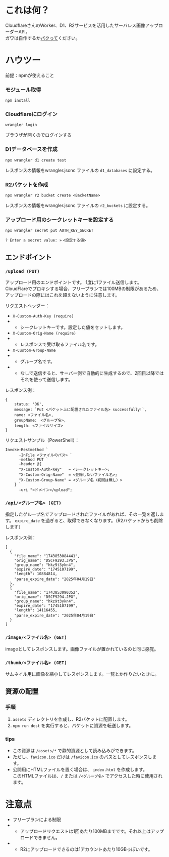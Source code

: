 # これは何？
CloudflareさんのWorker、D1、R2サービスを活用したサーバレス画像アップローダーAPI。  
ガワは自作するか[パクって](https://upload.takayama345.net)ください。

# ハウツー
前提：npmが使えること

### モジュール取得
```
npm install
```


### Cloudflareにログイン
```
wrangler login
```
ブラウザが開くのでログインする

### D1データベースを作成
```
npx wrangler d1 create test  
```
レスポンスの情報をwrangler.jsonc ファイルの `d1_databases` に設定する。


### R2バケットを作成
```
npx wrangler r2 bucket create <BacketName>
```

レスポンスの情報をwrangler.jsonc ファイルの `r2_buckets` に設定する。

### アップロード用のシークレットキーを設定する
```
npx wrangler secret put AUTH_KEY_SECRET
```
`? Enter a secret value: »` `<設定する値>`


## エンドポイント
### `/upload (PUT)`
アップロード用のエンドポイントです。
1度に1ファイル送信します。
CloudFlareでプロキシする場合、フリープランでは100MBの制限があるため、アップロードの際にはこれを超えないように注意します。

リクエストヘッダー：

- `X-Custom-Auth-Key (require)`
- - シークレットキーです。設定した値をセットします。
- `X-Custom-Orig-Name (require)`
- - レスポンスで受け取るファイル名です。
- `X-Custom-Group-Name`
- - グループ名です。
- - なしで送信すると、サーバー側で自動的に生成するので、2回目以降ではそれを使って送信します。

レスポンス例：
```
{
    status: 'OK',
    message: `Put <バケット上に配置されたファイル名> successfully!`,
    name: <ファイル名>,
    groupName:　<グループ名>,
    length: <ファイルサイズ>
}
```

リクエストサンプル（PowerShell）：
```
Invoke-Restmethod `
      -InFile <ファイルのパス> `
      -method PUT `
      -header @{
      "X-Custom-Auth-Key"   = <シークレットキー>;
      "X-Custom-Orig-Name"  = <登録したいファイル名>;
      "X-Custom-Group-Name" = <グループ名（初回は無し）>
    } `
      -uri "<ドメイン>/upload";
```

### `/api/<グループ名> (GET)`
指定したグループ名でアップロードされたファイルがあれば、その一覧を返します。
`expire_date` を過ぎると、取得できなくなります。（R2バケットからも削除します）

レスポンス例：
```
[
  {
    "file_name": "1743853084441",
    "orig_name": "DSCF9293.JPG",
    "group_name": "hkz9t3ykn4",
    "expire_date": "1745107199",
    "length": 10884814,
    "parse_expire_date": "2025年04月19日"
  },
  {
    "file_name": "1743853090352",
    "orig_name": "DSCF9294.JPG",
    "group_name": "hkz9t3ykn4",
    "expire_date": "1745107199",
    "length": 14116455,
    "parse_expire_date": "2025年04月19日"
  }
]
```

### `/image/<ファイル名> (GET)`
imageとしてレスポンスします。画像ファイルが置かれているのと同じ感覚。

### `/thumb/<ファイル名> (GET)`
サムネイル用に画像を縮小してレスポンスします。一覧とか作りたいときに。

## 資源の配置
### 手順
1. `assets` ディレクトリを作成し、R2バケットに配置します。  
2. `npm run dest` を実行すると、バケットに資源を転送します。
### tips
- この資源は `/assets/*` で静的資源として読み込みができます。  
- ただし、`favicon.ico` だけは `/favicon.ico` のパスとしてレスポンスします。  
- 公開用にHTMLファイルを置く場合は、 `index.html` を作成します。  
このHTMLファイルは、`/` または `/<グループ名>` でアクセスした時に使用されます。

# 注意点
- フリープランによる制限
- - アップロードリクエストは1回あたり100MBまでです。それ以上はアップロードできません。
- - R2にアップロードできるのは1アカウントあたり10GBっぽいです。